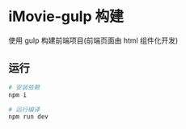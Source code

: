 # iMovie-gulp 构建

使用 gulp 构建前端项目(前端页面由 html 组件化开发)

## 运行

```sh
# 安装依赖
npm i

# 运行编译
npm run dev
```
